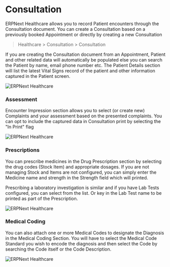 # Consultation
ERPNext Healthcare allows you to record Patient encounters through the Consultation document. You can create a Consultation based on a previously booked Appointment or directly by creating a new Consultation
>Healthcare > Consultation > Consultation

If you are creating the Consultation document from an Appointment, Patient and other related data will automatically be populated else you can search the Patient by name, email phone number etc. The Patient Details section will list the latest Vital Signs record of the patient and other information captured in the Patient screen.

<img class="screenshot" alt="ERPNext Healthcare" src="/docs/assets/img/healthcare/consultation_1.png">

### Assessment

Encounter Impression section allows you to select (or create new) Complaints and your assessment based on the presented complaints. You can opt to include the captured data in Consultation print by selecting the "In Print" flag

<img class="screenshot" alt="ERPNext Healthcare" src="/docs/assets/img/healthcare/consultation_2.png">

### Prescriptions

You can prescribe medicines in the Drug Prescription section by selecting the drug codes (Stock Item) and appropriate dosages. If you are not managing Stock and Items are not configured, you can simply enter the Medicine name and strength in the Strength field which will printed.

Prescribing a laboratory investigation is similar and if you have Lab Tests configured, you can select from the list. Or key in the Lab Test name to be printed as part of the Prescription.

<img class="screenshot" alt="ERPNext Healthcare" src="/docs/assets/img/healthcare/consultation_3.png">

### Medical Coding
You can also attach one or more Medical Codes to designate the Diagnosis in the Medical Coding Section. You will have to select the Medical Code Standard you wish to encode the diagnosis and then select the Code by searching the Code itself or the Code Description.

<img class="screenshot" alt="ERPNext Healthcare" src="/docs/assets/img/healthcare/consultation_4.png">
